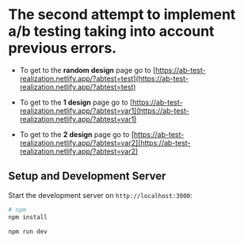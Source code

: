 # The second attempt to implement a/b testing taking into account previous errors.

- To get to the <b>random design</b> page go to
  [https://ab-test-realization.netlify.app/?abtest=test](https://ab-test-realization.netlify.app/?abtest=test)

- To get to the <b>1 design</b> page go to
  [https://ab-test-realization.netlify.app/?abtest=var1](https://ab-test-realization.netlify.app/?abtest=var1)

- To get to the <b>2 design</b> page go to
  [https://ab-test-realization.netlify.app/?abtest=var2](https://ab-test-realization.netlify.app/?abtest=var2)

## Setup and Development Server

Start the development server on `http://localhost:3000`:

```bash
# npm
npm install

npm run dev
```

